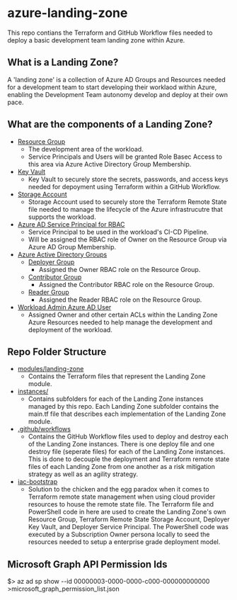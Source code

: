 # azure-landing-zone

This repo contians the Terraform and GitHub Workflow files needed to deploy a basic development team landing zone within Azure.

## What is a Landing Zone?

A 'landing zone' is a collection of Azure AD Groups and Resources needed for a development team to start developing their worklaod within Azure, enabling the Development Team autonomy develop and deploy at their own pace.

## What are the components of a Landing Zone?

- [Resource Group](modules/landing-zone/main.tf#L21)
  - The development area of the workload.
  - Service Principals and Users will be granted Role Basec Access to this area via Azure Active Directory Group Membership.
- [Key Vault](modules/landing-zone/key-vault.tf)
  - Key Vault to securely store the secrets, passwords, and access keys needed for depoyment using Terraform within a GitHub Workflow.
- [Storage Account](modules/landing-zone/storage-account.tf)
  - Storage Account used to securely store the Terraform Remote State file needed to manage the lifecycle of the Azure infrastrucutre that supports the workload.
- [Azure AD Service Principal for RBAC](modules/landing-zone/ad-service-principal.tf)
  - Service Principal to be used in the workload's CI-CD Pipeline.
  - Will be assigned the RBAC role of Owner on the Resource Group via Azure AD Group Membership.
- [Azure Active Directory Groups](modules/landing-zone/ad-groups.tf)
  - [Deployer Group](modules/landing-zone/ad-groups.tf#L1)
    - Assigned the Owner RBAC role on the Resource Group.
  - [Contributor Group](modules/landing-zone/ad-groups.tf#L17)
    - Assigned the Contributor RBAC role on the Resource Group.
  - [Reader Group](modules/landing-zone/ad-groups.tf#L33)
    - Assigned the Reader RBAC role on the Resource Group.
- [Workload Admin Azure AD User](modules/landing-zone/main.tf#L17)
  - Assigned Owner and other certain ACLs within the Landing Zone Azure Resources needed to help manage the development and deployment of the workload.

## Repo Folder Structure

- [modules/landing-zone](modules/landing-zone/)
  - Contains the Terraform files that represent the Landing Zone module.
- [instances/](instances/)
  - Contains subfolders for each of the Landing Zone instances managed by this repo.  Each Landing Zone subfolder contains the main.tf file that describes each implementation of the Landing Zone module.
- [.github/workflows](.github/workflows/)
  - Contains the GitHub Workflow files used to deploy and destroy each of the Landing Zone instances.  There is one deploy file and one destroy file (seperate files) for each of the Landing Zone instances.  This is done to decouple the deployment and Terraform remote state files of each Landing Zone from one another as a risk mitigation strategy as well as an agility strategy.
- [iac-bootstrap](iac-bootstrap/)
  - Solution to the chicken and the egg paradox when it comes to Terraform remote state management when using cloud provider resources to house the remote state file.  The Terraform file and PowerShell code in here are used to create the Landing Zone's own Resource Group, Terraform Remote State Storage Account, Deployer Key Vault, and Deployer Service Principal.  The PowerShell code was executed by a Subscription Owner persona locally to seed the resources needed to setup a enterprise grade deployment model.

## Microsoft Graph API Permission Ids

  $> az ad sp show --id 00000003-0000-0000-c000-000000000000 >microsoft_graph_permission_list.json

